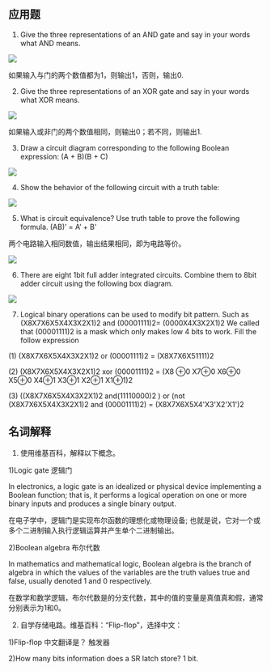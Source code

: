 ## 应用题

1) Give the three representations of an AND gate and say in your words what AND means.

![](http://ww1.sinaimg.cn/large/006V6dRsgy1fwiaeyjif6j31400u0dgw.jpg)

如果输入与门的两个数值都为1，则输出1，否则，输出0.

2) Give the three representations of an XOR gate and say in your words what XOR means. 

![](http://ww1.sinaimg.cn/large/006V6dRsgy1fwiaf83tndj31400u0js9.jpg)

如果输入或非门的两个数值相同，则输出0；若不同，则输出1.
 
3) Draw a circuit diagram corresponding to the following Boolean expression: (A + B)(B + C) 

![](http://ww1.sinaimg.cn/large/006V6dRsgy1fwiafynzm7j31400u00tq.jpg)
 
4) Show the behavior of the following circuit with a truth table:

![](http://ww1.sinaimg.cn/large/006V6dRsgy1fwiagbpefxj31400u0myo.jpg)

5) What is circuit equivalence? Use truth table to prove the following formula. (AB)’ = A’ + B’

两个电路输入相同数值，输出结果相同，即为电路等价。

![](http://ww1.sinaimg.cn/large/006V6dRsgy1fwiagl0q62j31400u0wgb.jpg)

6) There are eight 1bit full adder integrated circuits. Combine them to 8bit adder circuit using the following box diagram.

![](http://ww1.sinaimg.cn/large/006V6dRsgy1fwib6leyxej337j0uj4qp.jpg)

7) Logical binary operations can be used to modify bit pattern. Such as (X8X7X6X5X4X3X2X1)2 and (00001111)2= (0000X4X3X2X1)2 We called that (00001111)2 is a mask which only makes low 4 bits to work. Fill the follow expression 

(1)  (X8X7X6X5X4X3X2X1)2 or (00001111)2 = (X8X7X6X51111)2 

(2)  (X8X7X6X5X4X3X2X1)2 xor (00001111)2 = (X8
⊕0 X7⊕0 X6⊕0 X5⊕0 X4⊕1 X3⊕1 X2⊕1 X1⊕1)2

(3)  ((X8X7X6X5X4X3X2X1)2 and(11110000)2 ) or  (not (X8X7X6X5X4X3X2X1)2 and (00001111)2)  =  (X8X7X6X5X4'X3'X2'X1')2


## 名词解释

1. 使用维基百科，解释以下概念。 

1)Logic gate  逻辑门

In electronics, a logic gate is an idealized or physical device implementing a Boolean function; that is, it performs a logical operation on one or more binary inputs and produces a single binary output. 

在电子学中，逻辑门是实现布尔函数的理想化或物理设备; 也就是说，它对一个或多个二进制输入执行逻辑运算并产生单个二进制输出。

2)Boolean algebra  布尔代数

In mathematics and mathematical logic, Boolean algebra is the branch of algebra in which the values of the variables are the truth values true and false, usually denoted 1 and 0 respectively. 

在数学和数学逻辑，布尔代数是的分支代数，其中的值的变量是真值真和假，通常分别表示为1和0。

2. 自学存储电路。维基百科：“Flip-flop”，选择中文： 

1)Flip-flop 中文翻译是？  触发器 

2)How many bits information does a SR latch store?  1 bit.